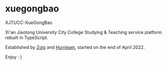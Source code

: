 # xuegongbao
XJTUCC-XueGongBao

Xi'an Jiaotong University City College Studying & Teaching service platform rebuilt in TypeScript. 

Established by [Zolo](https://github.com/realzolo) and [Hurrieam](https://github.com/Hurrieam), started on the end of April 2022. 

Enjoy : )